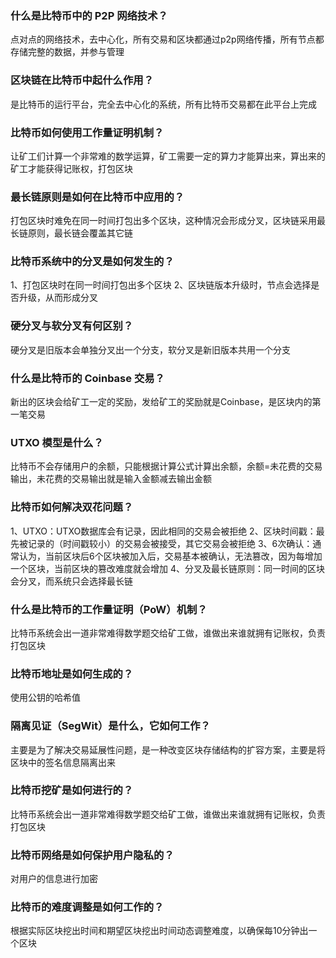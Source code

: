 
### 什么是比特币中的 P2P 网络技术？

点对点的网络技术，去中心化，所有交易和区块都通过p2p网络传播，所有节点都存储完整的数据，并参与管理

### 区块链在比特币中起什么作用？

是比特币的运行平台，完全去中心化的系统，所有比特币交易都在此平台上完成

### 比特币如何使用工作量证明机制？

让矿工们计算一个非常难的数学运算，矿工需要一定的算力才能算出来，算出来的矿工才能获得记账权，打包区块

### 最长链原则是如何在比特币中应用的？

打包区块时难免在同一时间打包出多个区块，这种情况会形成分叉，区块链采用最长链原则，最长链会覆盖其它链

### 比特币系统中的分叉是如何发生的？

1、打包区块时在同一时间打包出多个区块
2、区块链版本升级时，节点会选择是否升级，从而形成分叉

### 硬分叉与软分叉有何区别？

硬分叉是旧版本会单独分叉出一个分支，软分叉是新旧版本共用一个分支

### 什么是比特币的 Coinbase 交易？

新出的区块会给矿工一定的奖励，发给矿工的奖励就是Coinbase，是区块内的第一笔交易

### UTXO 模型是什么？

比特币不会存储用户的余额，只能根据计算公式计算出余额，余额=未花费的交易输出，未花费的交易输出就是输入金额减去输出金额

### 比特币如何解决双花问题？

1、UTXO：UTXO数据库会有记录，因此相同的交易会被拒绝
2、区块时间戳：最先被记录的（时间戳较小）的交易会被接受，其它交易会被拒绝
3、6次确认：通常认为，当前区块后6个区块被加入后，交易基本被确认，无法篡改，因为每增加一个区块，当前区块的篡改难度就会增加
4、分叉及最长链原则：同一时间的区块会分叉，而系统只会选择最长链

### 什么是比特币的工作量证明（PoW）机制？

比特币系统会出一道非常难得数学题交给矿工做，谁做出来谁就拥有记账权，负责打包区块

### 比特币地址是如何生成的？

使用公钥的哈希值

### 隔离见证（SegWit）是什么，它如何工作？

主要是为了解决交易延展性问题，是一种改变区块存储结构的扩容方案，主要是将区块中的签名信息隔离出来

### 比特币挖矿是如何进行的？

比特币系统会出一道非常难得数学题交给矿工做，谁做出来谁就拥有记账权，负责打包区块

### 比特币网络是如何保护用户隐私的？

对用户的信息进行加密

### 比特币的难度调整是如何工作的？

根据实际区块挖出时间和期望区块挖出时间动态调整难度，以确保每10分钟出一个区块